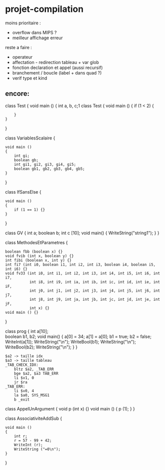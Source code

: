 # projet-compilation

moins prioritaire :
  - overflow dans MIPS ?
  - meilleur affichage erreur

reste a faire :
  - operateur 
  - affectation - redirection tableau + var glob
  - fonction declaration et appel (aussi recursif)
  - branchement / boucle (label + dans quad ?)
  - verif type et kind

encore:
  - 


class Test {
    void main () {
        int a, b, c;1
class Test {
    void main () {
        if (1 < 2) {

        }
    }
}

class VariablesScalaire {

    void main ()
    {
        int gi;
        boolean gb;
        int gi1, gi2, gi3, gi4, gi5;
        boolean gb1, gb2, gb3, gb4, gb5;
    }

}

class IfSansElse {

    void main ()
    {
        if (1 == 1) {}
    }

}

class GV {
    int a;
    boolean b;
    int c [10];
    void main() {
        WriteString("string1");
    }
}


class MethodesEtParametres {

    boolean fbb (boolean x) {}
    void fvib (int x, boolean y) {}
    int fibi (boolean x, int y) {}
    int fi7 (int i0, boolean i1, int i2, int i3, boolean i4, boolean i5, int i6) {}
    void fv33 (int i0, int i1, int i2, int i3, int i4, int i5, int i6, int i7,
               int i8, int i9, int ia, int ib, int ic, int id, int ie, int iF,
               int j0, int j1, int j2, int j3, int j4, int j5, int j6, int j7,
               int j8, int j9, int ja, int jb, int jc, int jd, int je, int jF,
               int x) {}
    void main () {}
}

class prog {
    int a[10];  
    boolean b1, b2;
    void main() {
        a[0] = 34;
        a[1] = a[0];
        b1 = true;
        b2 = false;
        WriteInt(a[1]);
        WriteString("\n");
        WriteBool(b1);
        WriteString("\n");
        WriteBool(b2);
        WriteString("\n");
    }
}

```
$a2 -> taille idx
$a3 -> taille tableau
_TAB_CHECK_IDX:
    bltz $a2, _TAB_ERR
    bge $a2, $a3 TAB_ERR
    li $v1, 0
    jr $ra
_TAB_ERR:
    li $v0, 4
    la $a0, SYS_MSG1
    b _exit

```

class AppelUnArgument {
    void p (int x) {}
    void main ()
    {
        p (1);
    }
}

class AssociativiteAddSub {

    void main ()
    {
        int r;
        r = 57 - 99 + 42;
        WriteInt (r);
        WriteString ("=0\n");
    }

}